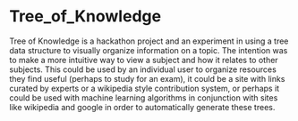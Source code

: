 # Tree_of_Knowledge
Tree of Knowledge is a hackathon project and an experiment in using a tree data structure to visually organize information on a topic. The intention was to make a more intuitive way to view a subject and how it relates to other subjects.  This could be used by an individual user to organize resources they find useful (perhaps to study for an exam), it could be a site with links curated by experts or a wikipedia style contribution system, or perhaps it could be used with machine learning algorithms in conjunction with sites like wikipedia and google in order to automatically generate these trees.
